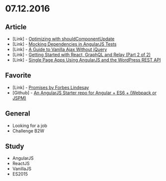 # 07.12.2016

## Article 

- \[Link\] - [Optimizing with shouldComponentUpdate](http://buildwithreact.com/article/optimizing-with-shouldcomponentupdate)
- \[Link\] - [Mocking Dependencies in AngularJS Tests](https://www.sitepoint.com/mocking-dependencies-angularjs-tests/)
- \[Link\] - [A Guide to Vanilla Ajax Without jQuery](https://www.sitepoint.com/guide-vanilla-ajax-without-jquery/)
- \[Link\] - [Getting Started with React, GraphQL and Relay (Part 2 of 2)](https://www.sitepoint.com/react-graphql-and-relay-part-2-of-2/)
- \[Link\] - [Single Page Apps Using AngularJS and the WordPress REST API](https://www.sitepoint.com/angularjs-wordpress-rest-api/)


## Favorite

- \[Link\] - [Promises by Forbes Lindesay](https://www.promisejs.org/)
- \[Github\] - [An AngularJS Starter repo for Angular + ES6 + (Webpack or JSPM)](https://github.com/AngularClass/NG6-starter)

## General 

- Looking for a job
- Challenge B2W


## Study

- AngularJS
- ReactJS
- VanillaJS 
- ES2015
